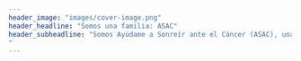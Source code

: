 ```yaml
---
header_image: "images/cover-image.png"
header_headline: "Somos una familia: ASAC"
header_subheadline: "Somos Ayúdame a Sonreír ante el Cáncer (ASAC), una asociación civil cuya misión es generar alternativas de bienestar emocional y acompañamiento a través del poder curativo de la risa.
"
---
```

